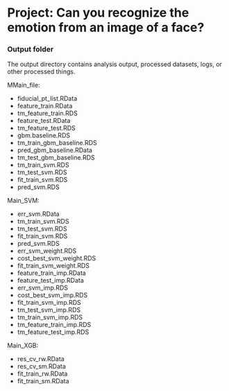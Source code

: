 # Project: Can you recognize the emotion from an image of a face?

### Output folder

The output directory contains analysis output, processed datasets, logs, or other processed things.

MMain_file: 
- fiducial_pt_list.RData
- feature_train.RData
- tm_feature_train.RDS
- feature_test.RData
- tm_feature_test.RDS
- gbm.baseline.RDS
- tm_train_gbm_baseline.RDS
- pred_gbm_baseline.RData
- tm_test_gbm_baseline.RDS
- tm_train_svm.RDS
- tm_test_svm.RDS
- fit_train_svm.RDS
- pred_svm.RDS


Main_SVM: 
- err_svm.RData
- tm_train_svm.RDS
- tm_test_svm.RDS
- fit_train_svm.RDS
- pred_svm.RDS
- err_svm_weight.RDS
- cost_best_svm_weight.RDS
- fit_train_svm_weight.RDS
- feature_train_imp.RData
- feature_test_imp.RData
- err_svm_imp.RDS
- cost_best_svm_imp.RDS
- fit_train_svm_imp.RDS
- tm_test_svm_imp.RDS
- tm_train_svm_imp.RDS
- tm_feature_train_imp.RDS
- tm_feature_test_imp.RDS


Main_XGB:
- res_cv_rw.RData
- res_cv_sm.RData
- fit_train_rw.RData
- fit_train_sm.RData
